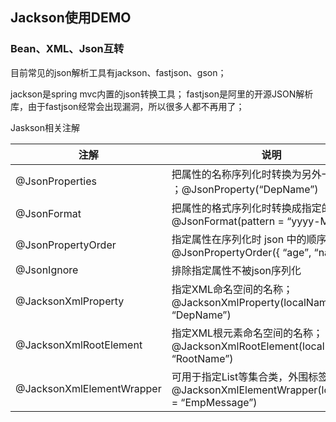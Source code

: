 ## Jackson使用DEMO

### Bean、XML、Json互转

目前常见的json解析工具有jackson、fastjson、gson；

  jackson是spring mvc内置的json转换工具；
  fastjson是阿里的开源JSON解析库，由于fastjson经常会出现漏洞，所以很多人都不再用了；

Jaskson相关注解

|注解 |	说明|
|----|---|
|@JsonProperties	|把属性的名称序列化时转换为另外一个名称 ；@JsonProperty(“DepName”) |
|@JsonFormat	|把属性的格式序列化时转换成指定的格式；@JsonFormat(pattern = “yyyy-MM-dd”)|
|@JsonPropertyOrder	|指定属性在序列化时 json 中的顺序；@JsonPropertyOrder({ “age”, “name” })|
|@JsonIgnore	|排除指定属性不被json序列化|
|@JacksonXmlProperty	|指定XML命名空间的名称；@JacksonXmlProperty(localName = “DepName”)|
|@JacksonXmlRootElement	|指定XML根元素命名空间的名称；@JacksonXmlRootElement(localName = “RootName”)|
|@JacksonXmlElementWrapper	|可用于指定List等集合类，外围标签名；@JacksonXmlElementWrapper(localName = “EmpMessage”)|

 